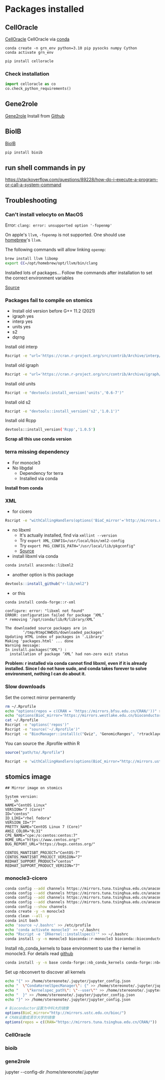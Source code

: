 # Packages installed

## CellOracle

[CellOracle](Dissecting%20cell%20identity%20via%20network%20inference%20and%20in%20silico%20gene%20perturbation.md)
CellOracle via [conda](conda.md)

``` shell
conda create -n grn_env python=3.10 pip pysocks numpy Cython
conda activate grn_env
```

``` sh
pip install celloracle
```

### Check installation

``` python
import celloracle as co
co.check_python_requirements()
```

## Gene2role

[Gene2role](Gene2role%20a%20role-based%20gene%20embedding%20method%20for%20comparative%20analysis%20of%20signed%20gene%20regulatory%20networks.md)
Install from [Github](git.md#Github)

## BioIB

[BioIB](Identifying%20maximally%20informative%20signal-aware%20representations%20of%20single-cell%20data%20using%20the%20Information%20Bottleneck.md)

``` sh
pip install bioib
```


## run shell commands in py

https://stackoverflow.com/questions/89228/how-do-i-execute-a-program-or-call-a-system-command

## Troubleshooting

### Can't install velocyto on MacOS

Error: `clang: error: unsupported option '-fopenmp'`

On apple's `llvm`, `-fopenmp` is not supported. One should use [homebrew](homebrew.md)'s `llvm`.

The following commands will allow linking `openmp`:

``` bash
brew install llvm libomp
export CC=/opt/homebrew/opt/llvm/bin/clang
```

Installed lots of packages...
Follow the commands after installation to set the correct environment variables

[Source](https://stackoverflow.com/questions/60005176/how-to-deal-with-clang-error-unsupported-option-fopenmp-on-travis)

### Packages fail to compile on stomics

- Install old version before G++ 11.2 (2021)
- igraph yes
- interp yes
- units yes
- s2
- dqrng

Install old interp

``` sh
Rscript -e "url='https://cran.r-project.org/src/contrib/Archive/interp/interp_1.0-33.tar.gz';install.packages(url, repos=NULL, type='source')"
```

Install old igraph

``` sh
Rscript -e "url='https://cran.r-project.org/src/contrib/Archive/igraph/igraph_1.2.6.tar.gz';install.packages(url, repos=NULL, type='source')"
```

Install old units

``` sh
Rscript -e "devtools:install_version('units','0.6-7')"
```

Install old s2

``` sh
Rscript -e "devtools::install_version('s2','1.0.1')"
```

Install old Rcpp

``` sh
devtools::install_version('Rcpp','1.0.5')
```

**Scrap all this use conda version**
### terra missing dependency

- For monocle3
- No libgdal
	- Dependency for terra
	- Installed via conda

**Install from conda**
### XML

- for cicero

``` sh
Rscript -e "withCallingHandlers(options('BioC_mirror'='http://mirrors.ustc.edu.cn/bioc/','repos' = c(CRAN='https://mirrors.tuna.tsinghua.edu.cn/CRAN/')), install.packages('XML'), warning = function(w) stop(w))"
```

- no libxml
	- It's actually installed, find via `xmllint --version`
	- Try `export XML_CONFIG=/usr/local/bin/xml2-config`
	- Try `export PKG_CONFIG_PATH="/usr/local/lib/pkgconfig"`
	- [Source](https://stackoverflow.com/questions/47540782/cannot-install-xml-package-in-r-rstudio)
- install libxml via conda
``` sh
conda install anaconda::libxml2
```

- another option is this package
``` r
devtools::install_github("r-lib/xml2")
```
- or this
``` sh
conda install conda-forge::r-xml
```

``` error
configure: error: "libxml not found"
ERROR: configuration failed for package ‘XML’
* removing ‘/opt/conda/lib/R/library/XML’

The downloaded source packages are in
        ‘/tmp/RtmpC9WDdS/downloaded_packages’
Updating HTML index of packages in '.Library'
Making 'packages.html' ... done
Warning message:
In install.packages("XML") :
  installation of package ‘XML’ had non-zero exit status
```

**Problem: r installed via conda cannot find libxml, even if it is already installed. Since I do not have sudo, and conda takes forever to solve environment, nothing I can do about it.**
### Slow downloads

Set the correct mirror permanently

``` sh
rm ~/.Rprofile
echo "options(repos = c(CRAN = 'https://mirrors.bfsu.edu.cn/CRAN/'))" >> ~/.Rprofile
echo "options(BioC_mirror='https://mirrors.westlake.edu.cn/bioconductor')" >> ~/.Rprofile
cat ~/.Rprofile
Rscript -e "options('repos')"
Rscript -e "source('~/.Rprofile')"
Rscript -e "BiocManager::install(c("Gviz", "GenomicRanges", "rtracklayer"))"
```

You can source the .Rprofile within R
``` r
source("path/to/.Rprofile")
```

``` sh
Rscript -e 'withCallingHandlers(options(BioC_mirror="http://mirrors.ustc.edu.cn/bioc/",repos = c(CRAN="https://mirrors.tuna.tsinghua.edu.cn/CRAN/")), BiocManager::install(c("BSgenome") ), warning = function(w) stop(w))'
```
## stomics image

```
## Mirror image on stomics

System version:
``` sh
NAME="CentOS Linux"
VERSION="7 (Core)"
ID="centos"
ID_LIKE="rhel fedora"
VERSION_ID="7"
PRETTY_NAME="CentOS Linux 7 (Core)"
ANSI_COLOR="0;31"
CPE_NAME="cpe:/o:centos:centos:7"
HOME_URL="https://www.centos.org/"
BUG_REPORT_URL="https://bugs.centos.org/"

CENTOS_MANTISBT_PROJECT="CentOS-7"
CENTOS_MANTISBT_PROJECT_VERSION="7"
REDHAT_SUPPORT_PRODUCT="centos"
REDHAT_SUPPORT_PRODUCT_VERSION="7"
```

### monocle3-cicero

``` sh
conda config --add channels https://mirrors.tuna.tsinghua.edu.cn/anaconda/pkgs/free/
conda config --add channels https://mirrors.tuna.tsinghua.edu.cn/anaconda/pkgs/main/
conda config --add channels https://mirrors.tuna.tsinghua.edu.cn/anaconda/cloud/conda-forge 
conda config --add channels https://mirrors.tuna.tsinghua.edu.cn/anaconda/cloud/msys2/
conda config --show channels
conda create -y -n monocle3
conda clean --all -y
conda init bash
echo 'source ~/.bashrc' >> /etc/profile
echo 'conda activate monocle3' >> ~/.bashrc
echo "Rscript -e 'IRkernel::installspec()'" >> ~/.bashrc
conda install -y -n monocle3 bioconda::r-monocle3 bioconda::bioconductor-gviz bioconda::bioconductor-rtracklayer conda-forge::r-terra conda-forge::r-irkernel bioconda::bioconductor-cicero
```

Install nb_conda_kernels to base environment to use the r kernel in monocle3. For details read [github](https://github.com/anaconda/nb_conda_kernels#installation)
``` sh
conda install -y -n base conda-forge::nb_conda_kernels conda-forge::nbconvert
```

Set up nbconvert to discover all kernels
``` sh
echo "{" >> /home/stereonote/.jupyter/jupyter_config.json
echo "  \"CondaKernelSpecManager\": {" >> /home/stereonote/.jupyter/jupyter_config.json
echo "    \"kernelspec_path\": \"--user\"" >> /home/stereonote/.jupyter/jupyter_config.json
echo "  }" >> /home/stereonote/.jupyter/jupyter_config.json
echo "}" >> /home/stereonote/.jupyter/jupyter_config.json
```

``` r
# Bioconductor设置为中科大的镜像 
options(BioC_mirror="http://mirrors.ustc.edu.cn/bioc/") 
# CRAN设置成清华大学的镜像 
options(repos = c(CRAN="https://mirrors.tuna.tsinghua.edu.cn/CRAN/"))
```

### CellOracle



### bioib



### gene2role


jupyter --config-dir
/home/stereonote/.jupyter